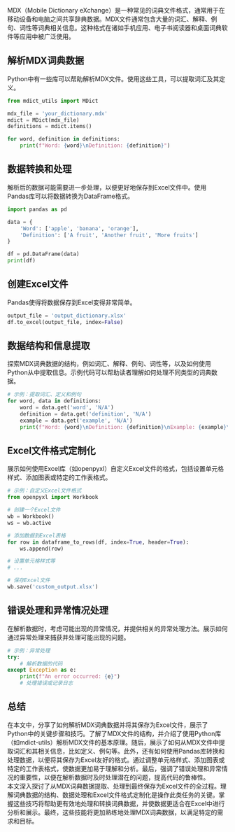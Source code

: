 MDX（Mobile Dictionary eXchange）是一种常见的词典文件格式，通常用于在移动设备和电脑之间共享辞典数据。MDX文件通常包含大量的词汇、解释、例句、词性等词典相关信息。这种格式在诸如手机应用、电子书阅读器和桌面词典软件等应用中被广泛使用。
<a name="l5Roe"></a>
## 解析MDX词典数据
Python中有一些库可以帮助解析MDX文件。使用这些工具，可以提取词汇及其定义。
```python
from mdict_utils import MDict

mdx_file = 'your_dictionary.mdx'
mdict = MDict(mdx_file)
definitions = mdict.items()

for word, definition in definitions:
    print(f"Word: {word}\nDefinition: {definition}")
```
<a name="eYdoo"></a>
## 数据转换和处理
解析后的数据可能需要进一步处理，以便更好地保存到Excel文件中。使用Pandas库可以将数据转换为DataFrame格式。
```python
import pandas as pd

data = {
    'Word': ['apple', 'banana', 'orange'],
    'Definition': ['A fruit', 'Another fruit', 'More fruits']
}

df = pd.DataFrame(data)
print(df)
```
<a name="lb1DZ"></a>
## 创建Excel文件
Pandas使得将数据保存到Excel变得非常简单。
```python
output_file = 'output_dictionary.xlsx'
df.to_excel(output_file, index=False)
```
<a name="s03Zt"></a>
## 数据结构和信息提取
探索MDX词典数据的结构，例如词汇、解释、例句、词性等，以及如何使用Python从中提取信息。示例代码可以帮助读者理解如何处理不同类型的词典数据。
```python
# 示例：提取词汇、定义和例句
for word, data in definitions:
    word = data.get('word', 'N/A')
    definition = data.get('definition', 'N/A')
    example = data.get('example', 'N/A')
    print(f"Word: {word}\nDefinition: {definition}\nExample: {example}\n")
```
<a name="z1AHX"></a>
## Excel文件格式定制化
展示如何使用Excel库（如openpyxl）自定义Excel文件的格式，包括设置单元格样式、添加图表或特定的工作表格式。
```python
# 示例：自定义Excel文件格式
from openpyxl import Workbook

# 创建一个Excel文件
wb = Workbook()
ws = wb.active

# 添加数据到Excel表格
for row in dataframe_to_rows(df, index=True, header=True):
    ws.append(row)

# 设置单元格样式等
# ...

# 保存Excel文件
wb.save('custom_output.xlsx')
```
<a name="l9pEP"></a>
## 错误处理和异常情况处理
在解析数据时，考虑可能出现的异常情况，并提供相关的异常处理方法。展示如何通过异常处理来捕获并处理可能出现的问题。
```python
# 示例：异常处理
try:
    # 解析数据的代码
except Exception as e:
    print(f"An error occurred: {e}")
    # 处理错误或记录日志
```
<a name="nC6S1"></a>
## 总结
在本文中，分享了如何解析MDX词典数据并将其保存为Excel文件，展示了Python中的关键步骤和技巧。了解了MDX文件的结构，并介绍了使用Python库（如mdict-utils）解析MDX文件的基本原理。随后，展示了如何从MDX文件中提取词汇和其相关信息，比如定义、例句等。此外，还有如何使用Pandas库转换和处理数据，以便将其保存为Excel友好的格式。通过调整单元格样式、添加图表或特定的工作表格式，使数据更加易于理解和分析。最后，强调了错误处理和异常情况的重要性，以便在解析数据时及时处理潜在的问题，提高代码的鲁棒性。<br />本文深入探讨了从MDX词典数据提取、处理到最终保存为Excel文件的全过程。理解词典数据的结构、数据处理和Excel文件格式定制化是操作此类任务的关键。掌握这些技巧将帮助更有效地处理和转换词典数据，并使数据更适合在Excel中进行分析和展示。最终，这些技能将更加熟练地处理MDX词典数据，以满足特定的需求和目标。
